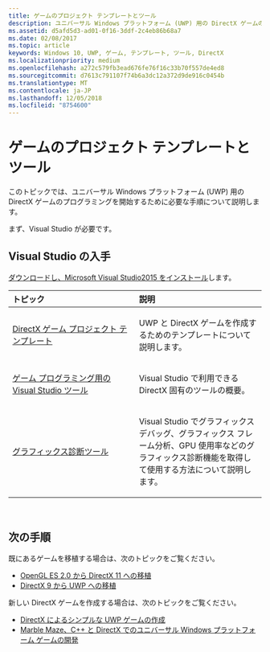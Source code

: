 ```yaml
---
title: ゲームのプロジェクト テンプレートとツール
description: ユニバーサル Windows プラットフォーム (UWP) 用の DirectX ゲームのプログラミングを開始するために必要な手順について説明します。
ms.assetid: d5afd5d3-ad01-0f16-3ddf-2c4eb86b68a7
ms.date: 02/08/2017
ms.topic: article
keywords: Windows 10, UWP, ゲーム, テンプレート, ツール, DirectX
ms.localizationpriority: medium
ms.openlocfilehash: a272c579fb3ead676fe76f16c33b70f557de4ed8
ms.sourcegitcommit: d7613c791107f74b6a3dc12a372d9de916c0454b
ms.translationtype: MT
ms.contentlocale: ja-JP
ms.lasthandoff: 12/05/2018
ms.locfileid: "8754600"
---
```

# <a name="project-templates-and-tools-for-games"></a>ゲームのプロジェクト テンプレートとツール




このトピックでは、ユニバーサル Windows プラットフォーム (UWP) 用の DirectX ゲームのプログラミングを開始するために必要な手順について説明します。

まず、Visual Studio が必要です。

## <a name="get-visual-studio"></a>Visual Studio の入手


[ダウンロードし、Microsoft Visual Studio2015 をインストール](https://www.visualstudio.com/vs-2015-product-editions)します。

<table>
<colgroup>
<col width="50%" />
<col width="50%" />
</colgroup>
<thead>
<tr class="header">
<th align="left">トピック</th>
<th align="left">説明</th>
</tr>
</thead>
<tbody>
<tr class="odd">
<td align="left"><p><a href="user-interface.md">DirectX ゲーム プロジェクト テンプレート</a></p></td>
<td align="left"><p>UWP と DirectX ゲームを作成するためのテンプレートについて説明します。</p></td>
</tr>
<tr class="even">
<td align="left"><p><a href="set-up-visual-studio-for-game-development.md">ゲーム プログラミング用の Visual Studio ツール</a></p></td>
<td align="left"><p>Visual Studio で利用できる DirectX 固有のツールの概要。</p></td>
</tr>
<tr class="odd">
<td align="left"><p><a href="use-the-directx-runtime-and-visual-studio-graphics-diagnostic-features.md">グラフィックス診断ツール</a></p></td>
<td align="left"><p>Visual Studio でグラフィックス デバッグ、グラフィックス フレーム分析、GPU 使用率などのグラフィックス診断機能を取得して使用する方法について説明します。</p></td>
</tr>
</tbody>
</table>

 

## <a name="next-steps"></a>次の手順


既にあるゲームを移植する場合は、次のトピックをご覧ください。

-   [OpenGL ES 2.0 から DirectX 11 への移植](port-from-opengl-es-2-0-to-directx-11-1.md)
-   [DirectX 9 から UWP への移植](porting-your-directx-9-game-to-windows-store.md)

新しい DirectX ゲームを作成する場合は、次のトピックをご覧ください。

-   [DirectX によるシンプルな UWP ゲームの作成](tutorial--create-your-first-uwp-directx-game.md)
-   [Marble Maze、C++ と DirectX でのユニバーサル Windows プラットフォーム ゲームの開発](developing-marble-maze-a-windows-store-game-in-cpp-and-directx.md)

 

 

 




